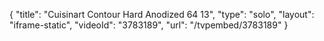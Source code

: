 {
    "title": "Cuisinart Contour Hard Anodized 64 13",
    "type": "solo",
    "layout": "iframe-static",
    "videoId": "3783189",
    "url": "\/tvpembed\/3783189"
}